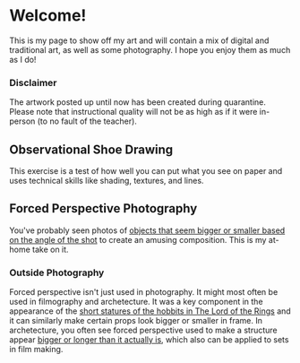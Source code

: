 # Welcome!
This is my page to show off my art and will contain a mix of digital and traditional art, as well as some photography. I hope you enjoy them as much as I do!
### Disclaimer
The artwork posted up until now has been created during quarantine. Please note that instructional quality will not be as high as if it were in-person (to no fault of the teacher).

## Observational Shoe Drawing
This exercise is a test of how well you can put what you see on paper and uses technical skills like shading, textures, and lines.
<insert photo here>

## Forced Perspective Photography
You've probably seen photos of [objects that seem bigger or smaller based on the angle of the shot](http://www.instantshift.com/2010/08/24/88-brilliant-examples-of-forced-perspective-photography/) to create an amusing composition. This is my at-home take on it.
<insert photo here>

### Outside Photography
Forced perspective isn't just used in photography. It might most often be used in filmography and archetecture. It was a key component in the appearance of the [short statures of the hobbits in The Lord of the Rings](https://youtu.be/QWMFpxkGO_s) and it can similarly make certain props look bigger or smaller in frame. In archetecture, you often see forced perspective used to make a structure appear [bigger or longer than it actually is](https://medium.com/archilyse/1-how-architecture-photography-can-trick-our-perception-e3391ae1063), which also can be applied to sets in film making.
